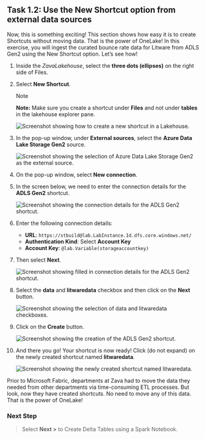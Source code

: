 ## Task 1.2: Use the New Shortcut option from external data sources

Now, this is something exciting! This section shows how easy it is to create Shortcuts without moving data. That is the power of OneLake! In this exercise, you will ingest the curated bounce rate data for Litware from ADLS Gen2 using the New Shortcut option. Let’s see how!

1. Inside the *ZavaLakehouse*, select the **three dots (ellipses)** on the right side of Files.

2. Select **New Shortcut**.

    > [!NOTE]
    > **Note:** Make sure you create a shortcut under **Files** and not under **tables** in the lakehouse explorer pane.

    ![Screenshot showing how to create a new shortcut in a Lakehouse.](media/create-new-shortcut.png)

3. In the pop-up window, under **External sources**, select the **Azure Data Lake Storage Gen2** source.

    ![Screenshot showing the selection of Azure Data Lake Storage Gen2 as the external source.](media/adls-gen2-source.png)

4. On the pop-up window, select **New connection**.

5. In the screen below, we need to enter the connection details for the **ADLS Gen2** shortcut.

    ![Screenshot showing the connection details for the ADLS Gen2 shortcut.](media/adls-gen2-connection.png)

6. Enter the following connection details:
   - **URL**: `https://stbuild@lab.LabInstance.Id.dfs.core.windows.net/`
   - **Authentication Kind**: Select **Account Key**
   - **Account Key**: `@lab.Variable(storageaccountkey)`

7. Then select **Next**.

    ![Screenshot showing filled in connection details for the ADLS Gen2 shortcut.](media/adls-gen2-connection-filled.png)

8. Select the **data** and **litwaredata** checkbox and then click on the **Next** button.

    ![Screenshot showing the selection of data and litwaredata checkboxes.](media/litwaredata-checkboxes.png)

9. Click on the **Create** button.

    ![Screenshot showing the creation of the ADLS Gen2 shortcut.](media/adls-gen2-creation.png)

10. And there you go! Your shortcut is now ready! Click (do not expand) on the newly created shortcut named **litwaredata**.

    ![Screenshot showing the newly created shortcut named litwaredata.](media/new-shortcut-created.png)

Prior to Microsoft Fabric, departments at Zava had to move the data they needed from other departments via time-consuming ETL processes. But look, now they have created shortcuts. No need to move any of this data. That is the power of OneLake!

### Next Step

> Select **Next >** to Create Delta Tables using a Spark Notebook.
